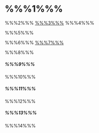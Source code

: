 # %%%1%%%
%%%2%%% [%%%3%%%](https://github.com/diplodoc-platform/markdown-translation) %%%4%%%

%%%5%%%

%%%6%%% [%%%7%%%](#-usage)

%%%8%%%
##### %%%9%%%
%%%10%%%
##### %%%11%%%
%%%12%%%
##### %%%13%%%
%%%14%%%